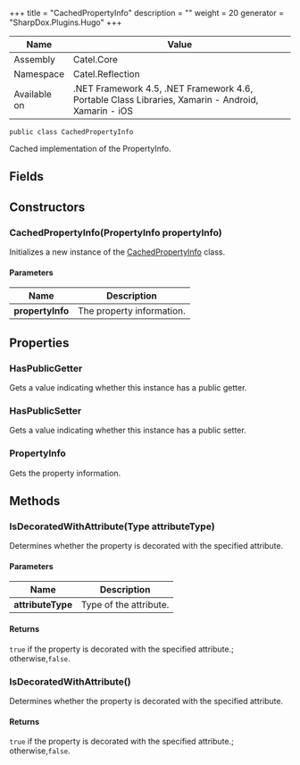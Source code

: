 

+++
title = "CachedPropertyInfo" 
description = ""
weight = 20
generator = "SharpDox.Plugins.Hugo"
+++

Name|Value
---|---
Assembly|Catel.Core
Namespace|Catel.Reflection
Available on|.NET Framework 4.5, .NET Framework 4.6, Portable Class Libraries, Xamarin - Android, Xamarin - iOS

```
public class CachedPropertyInfo
```

Cached implementation of the PropertyInfo.

## Fields

## Constructors

### CachedPropertyInfo(PropertyInfo propertyInfo)

Initializes a new instance of the [CachedPropertyInfo](#) class.

#### Parameters

Name|Description
---|---
**propertyInfo**|The property information.

## Properties

### HasPublicGetter

Gets a value indicating whether this instance has a public getter.

### HasPublicSetter

Gets a value indicating whether this instance has a public setter.

### PropertyInfo

Gets the property information.

## Methods

### IsDecoratedWithAttribute(Type attributeType)

Determines whether the property is decorated with the specified attribute.

#### Parameters

Name|Description
---|---
**attributeType**|Type of the attribute.

#### Returns

`true` if the property is decorated with the specified attribute.; otherwise,`false`.

### IsDecoratedWithAttribute<TAttribute>()

Determines whether the property is decorated with the specified attribute.

#### Returns

`true` if the property is decorated with the specified attribute.; otherwise,`false`.

